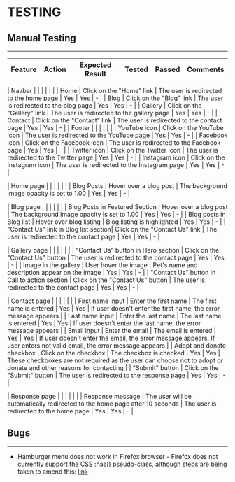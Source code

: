 # TESTING

## Manual Testing

---

| Feature | Action | Expected Result | Tested | Passed | Comments |
| --- | --- | --- | --- | --- | --- |

| Navbar | | | | | |
| Home | Click on the "Home" link | The user is redirected to the home page | Yes | Yes | - |
| Blog | Click on the "Blog" link | The user is redirected to the blog page | Yes | Yes | - |
| Gallery | Click on the "Gallery" link | The user is redirected to the gallery page | Yes | Yes | - |
| Contact | Click on the "Contact" link | The user is redirected to the contact page | Yes | Yes | - |
| Footer | | | | | |
| YouTube icon | Click on the YouTube icon | The user is redirected to the YouTube page | Yes | Yes | - |
| Facebook icon | Click on the Facebook icon | The user is redirected to the Facebook page | Yes | Yes | - |
| Twitter icon | Click on the Twitter icon | The user is redirected to the Twitter page | Yes | Yes | - |
| Instagram icon | Click on the Instagram icon | The user is redirected to the Instagram page | Yes | Yes | - |

| Home page | | | | | |
| Blog Posts | Hover over a blog post | The background image opacity is set to 1.00 | Yes | Yes | - |

<!-- Keep going from hereererere!!!!!! -->
| Blog page | | | | | |
| Blog Posts in Featured Section | Hover over a blog post | The background image opacity is set to 1.00 | Yes | Yes | - |
| Blog posts in Blog list | Hover over blog listing | Blog listing is highlighted | Yes | Yes | - |
| "Contact Us" link in Blog list section| Click on the "Contact Us" link | The user is redirected to the contact page | Yes | Yes | - |

| Gallery page | | | | | |
| "Contact Us" button in Hero section | Click on the "Contact Us" button | The user is redirected to the contact page | Yes | Yes | - |
| Image in the gallery | User hover the image | Pet's name and description appear on the image | Yes | Yes | - |
| "Contact Us" button in Call to action section | Click on the "Contact Us" button | The user is redirected to the contact page | Yes | Yes | - |

| Contact page | | | | | |
| First name input | Enter the first name | The first name is entered | Yes | Yes | If user doesn't enter the first name, the error message appears |
| Last name input | Enter the last name | The last name is entered | Yes | Yes | If user doesn't enter the last name, the error message appears |
| Email input | Enter the email | The email is entered | Yes | Yes | If user doesn't enter the email, the error message appears. If user enters not valid email, the error message appears |
| Adopt and donate checkbox | Click on the checkbox | The checkbox is checked | Yes | Yes | These checkboxes are not required as the user can choose not to adopt or donate and other reasons for contacting |
| "Submit" button | Click on the "Submit" button | The user is redirected to the response page | Yes | Yes | - |

| Response page | | | | | |
| Response message | The user will be automatically redirected to the home page after 10 seconds | The user is redirected to the home page | Yes | Yes | - |

## Bugs

---

* Hamburger menu does not work in Firefox browser - Firefox does not currently support the CSS :has() pseudo-class, although steps are being taken to amend this: [link](https://developer.mozilla.org/en-US/docs/Web/CSS/:has)

